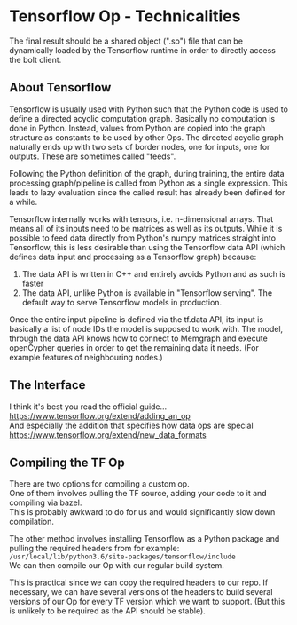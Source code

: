 # Tensorflow Op - Technicalities

The final result should be a shared object (".so") file that can be
dynamically loaded by the Tensorflow runtime in order to directly
access the bolt client.

## About Tensorflow

Tensorflow is usually used with Python such that the Python code is used
to define a directed acyclic computation graph. Basically no computation
is done in Python. Instead, values from Python are copied into the graph
structure as constants to be used by other Ops. The directed acyclic graph
naturally ends up with two sets of border nodes, one for inputs, one for
outputs. These are sometimes called "feeds".

Following the Python definition of the graph, during training, the entire
data processing graph/pipeline is called from Python as a single expression.
This leads to lazy evaluation since the called result has already been
defined for a while.

Tensorflow internally works with tensors, i.e. n-dimensional arrays. That
means all of its inputs need to be matrices as well as its outputs. While
it is possible to feed data directly from Python's numpy matrices straight
into Tensorflow, this is less desirable than using the Tensorflow data API
(which defines data input and processing as a Tensorflow graph) because:

  1. The data API is written in C++ and entirely avoids Python and as such
  is faster
  2. The data API, unlike Python is available in "Tensorflow serving". The
  default way to serve Tensorflow models in production.

Once the entire input pipeline is defined via the tf.data API, its input
is basically a list of node IDs the model is supposed to work with. The
model, through the data API knows how to connect to Memgraph and execute
openCypher queries in order to get the remaining data it needs.
(For example features of neighbouring nodes.)

## The Interface

I think it's best you read the official guide...  
<https://www.tensorflow.org/extend/adding_an_op>  
And especially the addition that specifies how data ops are special  
<https://www.tensorflow.org/extend/new_data_formats>  

## Compiling the TF Op

There are two options for compiling a custom op.  
One of them involves pulling the TF source, adding your code to it and
compiling via bazel.  
This is probably awkward to do for us and would
significantly slow down compilation.  

The other method involves installing Tensorflow as a Python package and
pulling the required headers from for example:  
`/usr/local/lib/python3.6/site-packages/tensorflow/include`  
We can then compile our Op with our regular build system.

This is practical since we can copy the required headers to our repo.
If necessary, we can have several versions of the headers to build several
versions of our Op for every TF version which we want to support.
(But this is unlikely to be required as the API should be stable).
